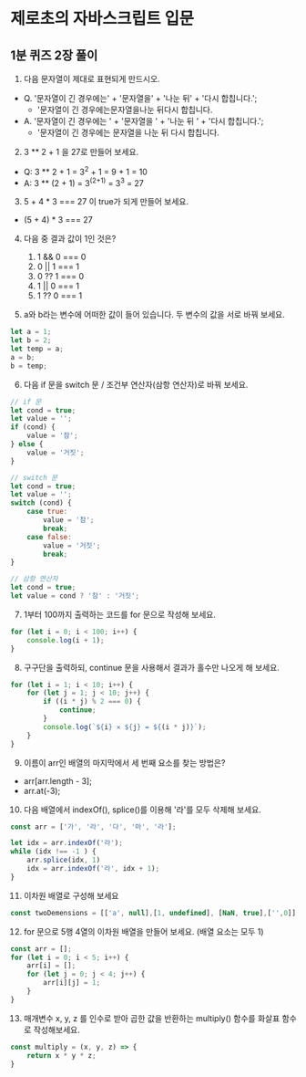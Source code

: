 # 제로초의 자바스크립트 입문
## 1분 퀴즈 2장 풀이

1. 다음 문자열이 제대로 표현되게 만드시오.
- Q. '문자열이 긴 경우에는' + '문자열을' + '나눈 뒤' + '다시 합칩니다.';
    - '문자열이 긴 경우에는문자열을나눈 뒤다시 합칩니다.
- A. '문자열이 긴 경우에는 ' + '문자열을 ' + '나눈 뒤 ' + '다시 합칩니다.';
    - '문자열이 긴 경우에는 문자열을 나눈 뒤 다시 합칩니다.

2. 3 ** 2 + 1 을 27로 만들어 보세요.
- Q: 3 ** 2 + 1 = 3<sup>2</sup> + 1 = 9 + 1 = 10
- A: 3 ** (2 + 1) = 3<sup>(2+1)</sup> = 3<sup>3</sup> = 27

3. 5 + 4 * 3 === 27 이 true가 되게 만들어 보세요.
- (5 + 4) * 3 === 27

4. 다음 중 결과 값이 1인 것은?
    1. 1 && 0 === 0
    2. 0 || 1 === 1
    3. 0 ?? 1 === 0
    4. 1 || 0 === 1
    5. 1 ?? 0 === 1

5. a와 b라는 변수에 어떠한 값이 들어 있습니다. 두 변수의 값을 서로 바꿔 보세요.
```javascript
let a = 1;
let b = 2;
let temp = a;
a = b;
b = temp;
```

6. 다음 if 문을 switch 문 / 조건부 연산자(삼항 연산자)로 바꿔 보세요.
```javascript
// if 문
let cond = true;
let value = '';
if (cond) {
    value = '참';
} else {
    value = '거짓';
}
```
```javascript
// switch 문
let cond = true;
let value = '';
switch (cond) {
    case true:
        value = '참';
        break;
    case false:
        value = '거짓';
        break;
}
```
```javascript
// 삼항 연산자
let cond = true;
let value = cond ? '참' : '거짓';
```

7. 1부터 100까지 출력하는 코드를 for 문으로 작성해 보세요.
```javascript
for (let i = 0; i < 100; i++) {
    console.log(i + 1);
}
```

8. 구구단을 출력하되, continue 문을 사용해서 결과가 홀수만 나오게 해 보세요.
```javascript
for (let i = 1; i < 10; i++) {
    for (let j = 1; j < 10; j++) {
        if ((i * j) % 2 === 0) {
            continue;
        }
        console.log(`${i} ✕ ${j} = ${(i * j)}`);
    }
}
```

9. 이름이 arr인 배열의 마지막에서 세 번째 요소를 찾는 방법은?
- arr[arr.length - 3];
- arr.at(-3);

10. 다음 배열에서 indexOf(), splice()를 이용해 '라'를 모두 삭제해 보세요.
```javascript
const arr = ['가', '라', '다', '마', '라'];

let idx = arr.indexOf('라');
while (idx !== -1 ) {
    arr.splice(idx, 1)
    idx = arr.indexOf('라', idx + 1);
}
```

11. 이차원 배열로 구성해 보세요
```javascript
const twoDemensions = [['a', null],[1, undefined], [NaN, true],['',0]];
```

12. for 문으로 5행 4열의 이차원 배열을 만들어 보세요. (배열 요소는 모두 1)
```javascript
const arr = [];
for (let i = 0; i < 5; i++) {
    arr[i] = [];
    for (let j = 0; j < 4; j++) {
        arr[i][j] = 1;
    }
}
```

13. 매개변수 x, y, z 를 인수로 받아 곱한 값을 반환하는 multiply() 함수를 화살표 함수로 작성해보세요.
```javascript
const multiply = (x, y, z) => {
    return x * y * z;
}
```
